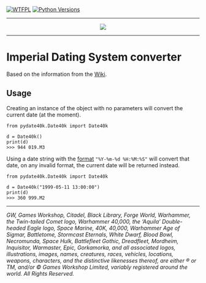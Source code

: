 [![WTFPL](http://www.wtfpl.net/wp-content/uploads/2012/12/wtfpl-badge-4.png)](http://www.wtfpl.net/)
[![Python Versions](https://img.shields.io/pypi/pyversions/pydate40k.svg)](https://pypi.python.org/pypi/pydate40k/)

---

<div style="text-align:center;"><img src="https://vignette1.wikia.nocookie.net/warhammer40k/images/2/29/Aquila.jpg"/></div>

---

# Imperial Dating System converter

Based on the information from the [Wiki](https://warhammer40k.fandom.com/wiki/Imperial_Dating_System).

## Usage

Creating an instance of the object with no parameters will convert the current date (at the moment).
```
from pydate40k.Date40k import Date40k

d = Date40k()
print(d)
>>> 944 019.M3
```

Using a date string with the [format](https://www.tutorialspoint.com/python/time_strptime.htm) `"%Y-%m-%d %H:%M:%S"` will convert that date, on any invalid format, the current date will be returned instead.
```
from pydate40k.Date40k import Date40k

d = Date40k("1999-05-11 13:00:00")
print(d)
>>> 360 999.M2
```

---

*GW, Games Workshop, Citadel, Black Library, Forge World, Warhammer, the Twin-tailed Comet logo, Warhammer 40,000, the ‘Aquila’ Double-headed Eagle logo, Space Marine, 40K, 40,000, Warhammer Age of Sigmar, Battletome, Stormcast Eternals, White Dwarf, Blood Bowl, Necromunda, Space Hulk, Battlefleet Gothic, Dreadfleet, Mordheim, Inquisitor, Warmaster, Epic, Gorkamorka, and all associated logos, illustrations, images, names, creatures, races, vehicles, locations, weapons, characters, and the distinctive likenesses thereof, are either ® or TM, and/or © Games Workshop Limited, variably registered around the world. All Rights Reserved.*
